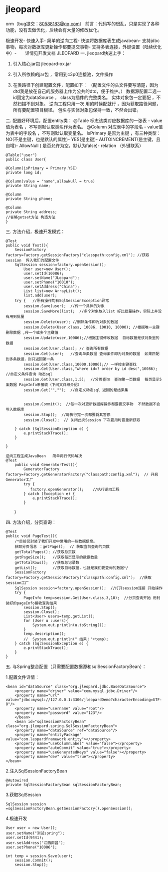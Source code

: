 # jleopard
orm（bug提交：80588183@qq.com）
前言：代码写的很乱，只是实现了各种功能，没有去做优化，后续会有大量的修改优化。

 极速开发-
  快速入手-
    简单的逆向工程-
	  快速将数据库表生成javabean-
	    支持jdbc事物，每次对数据库更新操作都要提交事物-
	      支持多表连接，外键设置（陆续优化中）-
	       详情见开发文档
	  JLEOPARD
一.	jleopard快速上手：
1.	引入核心jar包 jleopard-xx.jar
2.	引入所依赖的jar包 ，常用到c3p0连接池，文件操作
3.	在类路径下创建配置文件，配置如下：
 （配置文件的头文件要写清楚，因为dtd我是放在自己的服务器上作为公共的dtd，便于维护。）
  数据源配置二选一 id固定为dataSource ， class为插件的完整类名。
  实体对象包一定要配 ，不然扫描不到对象。
  逆向工程只用一次 用的时候配就行 ，因为获取路径问题，所有要配置项目根径。
  包名与实体对象包保持一致，不然会出错。
  
	<?xml version="1.0" encoding="UTF-8" ?>
	<!DOCTYPE jleopard-configuration  PUBLIC "-// jleopard.org//DTD Config 1.0//EN"
		"http://www.jleopard.org/jleopard/jleopard.dtd">
	<jleopard-configuration>
		<config>
			<!--实体对象所在包-->
			<entityScan value="test.entity"></entityScan>
			<dev value="true"></dev>
		</config>
		<!--逆向工程配置  包要配置为完整的路径-->
		<generator>
	       		<target package="com.leopardframework.entity" project="/src/main/java/"/>
		</generator>
		<!--数据源配置-->
		<dataSource class="org.jleopard.jdbc.BaseDataSource" id="dataSource">
			<property name="driver" value="com.mysql.jdbc.Driver"/>
			<property name="url" value="jdbc:mysql://127.0.0.1:3306/jleopardDemo?characterEncoding=UTF-8"/>
			<property name="username" value="root"/>
			<property name="password" value="123"/>
		</dataSource>
	</jleopard-configuration>
 


二.	配置好环境后，配置entity类：
@Table 标志该类对应数据库的一张表 - value值为表名 ，不写则默认取类名作为表名。
@Column 对应表中的字段名 - value值为表中的字段名 ，不写则默认取变量名。
 IsPrimary 是否为主键 ，有三种类型： NO(不是主键，也是默认的属性)- YES(是主键)-
AUTOINCREMENT(是主键，且自增)-
AllowNull ( 是否允许为空，默认为false)-
relation （外键联系）

    @Table("user")
    public class User{
    
    @Column(isPrimary = Primary.YSE)
    private long id;

    @Column(value = "name",allowNull = true)
    private String name;

    @Column
    private String phone;

    @Column
    private String address;
	//省略getset方法 构造方法
    }
 


三.	方法介绍，极速开发模式：

    @Test
    public void Test(){
        SessionFactory factory=Factory.getSessionFactory("classpath:config.xml"); //获取session  传入我们的配置文件
        SqlSession session=factory.openSession();
            User user=new User();
            user.setId(10086);
            user.setName("JLeopard");
            user.setPhone("10010");
            user.setAddress("China");
            List list=new ArrayList();
            list.add(user);
        try {   //所有操作均有SqlSessionException异常
            session.Save(user);  //传一个具体的对象
            session.SaveMore(list);  //多个对象放入list 好比批量操作，实际上并没有用到批量
            session.Delete(user); //删除条件即为对象的数据
            session.Delete(User.class, 10086, 10010, 10000); //根据唯一主键删除数据 ,传一个或多个主键值
            session.Update(user,10086);//根据主键修改数据  目标数据是该对象里的数据
            session.Get(User.class); // 查询所有数据
            session.Get(user);   //查询单条数据 查询条件即为对象的数据  如果匹配到多条数据，则只返回第一条
            session.Get(User.class,10000,10086);// 一样按主键查找
            session.Get(User.class,"where id=? order by id desc",10086);  //自定义条件查询 动态sql
            session.Get(User.class,1,5);  //分页查询  查询第一页数据  每页显示5 条数据 PageInfo来接收（下问文详细介绍）
            session.Get("","");  //自定义动态sql 返回的是结果集


            session.Commit();  //每一次对更新数据库操作都要提交事物  不然数据不会写入数据库
            session.Stop();  //每执行完一次都要将其暂停
            session.Close();  // 关闭此次Session 下次要用时要重新获取
           
        } catch (SqlSessionException e) {
            e.printStackTrace();
        }

    }

    逆向工程生成JavaBean   简单两行代码解决
    @Test
        public void GeneratorTest(){
            GeneratorFactory factory=Factory.getGeneratorFactory("classpath:config.xml");  // 开启Generator工厂
            try {
               factory.openGenerator();    //执行逆向工程
            } catch (Exception e) {
                e.printStackTrace();
            }
        }
	
四.	方法介绍，分页查询：

    @Test
    public void PageTest(){
        /*目前仅封装了我们开发中常用的一些数据信息。
        获取分页信息 ：getPage();  // 获取当前查询的页数
        getTotalPages(); //获取总页数
        getPageSize();   //获取每页显示的数据数量
        getTotalRows();  //获取总记录数
        getList();       //获取目标数据，也就是我们要查询的数据*/
        SessionFactory factory=Factory.getSessionFactory("classpath:config.xml");  //获取session工厂
        SqlSession session=factory.openSession();  //打开session连接 开始操作
        try {
            PageInfo temp=session.Get(User.class,3,10);  //分页查询开始 用封装好的pageInfo接收查询结果
            session.Stop();
            session.Close();
            List<User> users=temp.getList();
            for (User u :users){
                System.out.println(u.toString());
            }
            temp.description();
            //  System.out.println(" 结果："+temp);
        } catch (SqlSessionException e) {
            e.printStackTrace();
        }
    }

	
五.	与Spring整合配置（只需要配置数据源和sqlSessionFactoryBean）：

   1.配置文件详情：
   
	<bean id="dataSource" class="org.jleopard.jdbc.BaseDataSource">
    	<property name="driver" value="com.mysql.jdbc.Driver"/>
        <property name="url" value="jdbc:mysql://127.0.0.1:3306/jleopardDemo?characterEncoding=UTF-8"/>
        <property name="username" value="root"/>
        <property name="password" value="123"/>
        </bean>
        <bean id="sqlSessionFactoryBean" class="org.jleopard.spring.SqlSessionFactoryBean">
        <property name="dataSource" ref="dataSource"/>
    	<property name="entityPackage" value="com.leopardframework.entity"></property>
    	<property name="useColumnLabel" value="false"></property>
    	<property name="autoCommit" value="true"></property>
    	<property name="useGeneratedKeys" value="false"></property>
    	<property name="dev" value="true"></property>
   	</bean>
	
   2.注入SqlSessionFactoryBean
   
   	@Autowired
	private SqlSessionFactoryBean sqlSessionFactoryBean;
	
   3.获取SqlSession
   
   	SqlSession session =sqlSessionFactoryBean.getSessionFactory().openSession();
	
   4.极速开发
   
   	User user = new User();
	user.setName("测试spring");
	user.setId(9441);
	user.setAddress("江西南昌");
	user.setPhone("10086");
	
   	int temp = session.Save(user);
		session.Commit();
		session.Stop();
